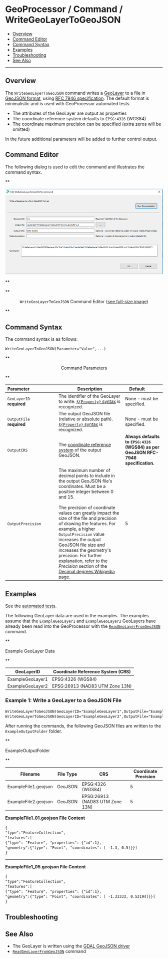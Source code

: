 # GeoProcessor / Command / WriteGeoLayerToGeoJSON #

* [Overview](#overview)
* [Command Editor](#command-editor)
* [Command Syntax](#command-syntax)
* [Examples](#examples)
* [Troubleshooting](#troubleshooting)
* [See Also](#see-also)

-------------------------

## Overview ##

The `WriteGeoLayerToGeoJSON` command writes a [GeoLayer](../../introduction/introduction.md#geolayer)
to a file in [GeoJSON format](../../spatial-data-format-ref/GeoJSON/GeoJSON.md),
using [RFC 7946 specification](https://tools.ietf.org/html/rfc7946).
The default format is minimalistic and is used with GeoProcessor automated tests.

* The attributes of the GeoLayer are output as properties
* The coordinate reference system defaults to `EPSG:4326` (WGS84)
* The coordinate maximum precision can be specified (extra zeros will be omitted)

In the future additional parameters will be added to further control output.

## Command Editor ##

The following dialog is used to edit the command and illustrates the command syntax.

**<p style="text-align: center;">
![WriteGeoLayerToGeoJSON](WriteGeoLayerToGeoJSON.png)
</p>**

**<p style="text-align: center;">
`WriteGeoLayerToGeoJSON` Command Editor (<a href="../WriteGeoLayerToGeoJSON.png">see full-size image</a>)
</p>**

## Command Syntax ##

The command syntax is as follows:

```text
WriteGeoLayerToGeoJSON(Parameter="Value",...)
```
**<p style="text-align: center;">
Command Parameters
</p>**

|**Parameter**&nbsp;&nbsp;&nbsp;&nbsp;&nbsp;&nbsp;&nbsp;&nbsp;&nbsp;&nbsp;&nbsp;&nbsp;&nbsp;&nbsp;&nbsp;&nbsp;&nbsp;&nbsp;&nbsp;&nbsp;&nbsp; | **Description** | **Default**&nbsp;&nbsp;&nbsp;&nbsp;&nbsp;&nbsp;&nbsp;&nbsp;&nbsp;&nbsp; |
| --------------|-----------------|----------------- |
| `GeoLayerID` <br>**required**| The identifier of the GeoLayer to write. [`${Property}` syntax](../../introduction/introduction.md#geoprocessor-properties-property) is recognized.| None - must be specified. |
| `OutputFile` <br>**required**| The output GeoJSON file (relative or absolute path). [`${Property}` syntax](../../introduction/introduction.md#geoprocessor-properties-property) is recognized. | None - must be specified. |
| `OutputCRS` | The [coordinate reference system](https://en.wikipedia.org/wiki/Spatial_reference_system) of the output GeoJSON. | **Always defaults to `EPSG:4326` (WGS84) as per GeoJSON RFC-7946 specification.** |
| `OutputPrecision` | The maximum number of decimal points to include in the output GeoJSON file's coordinates. Must be a positive integer between 0 and 15. <br><br> The precision of coordinate values can greatly impact the size of the file and precision of drawing the features. For example, a higher `OutputPrecision` value increases the output GeoJSON file size and increases the geometry's precision.  For further explanation, refer to the *Precision* section of the [Decimal degrees Wikipedia page](https://en.wikipedia.org/wiki/Decimal_degrees). | 5 |

## Examples ##

See the [automated tests](https://github.com/OpenWaterFoundation/owf-app-geoprocessor-python-test/tree/master/test/commands/WriteGeoLayerToGeoJSON).

The following GeoLayer data are used in the examples. 
The examples assume that the `ExampleGeoLayer1` and `ExampleGeoLayer2` GeoLayers have already been
read into the GeoProcessor with the [`ReadGeoLayerFromGeoJSON`](../ReadGeoLayerFromGeoJSON/ReadGeoLayerFromGeoJSON.md) command.

**<p style="text-align: left;">
Example GeoLayer Data
</p>**

|GeoLayerID|Coordinate Reference System (CRS)|
| ---- | ----|
| ExampleGeoLayer1 | EPSG:4326 (WGS84) |
| ExampleGeoLayer2 | EPSG:26913 (NAD83 UTM Zone 13N) |

### Example 1: Write a GeoLayer to a GeoJSON File ###

```
WriteGeoLayerToGeoJSON(GeoLayerID="ExampleGeoLayer1",OutputFile="ExampleOutputFolder/ExampleFile1")
WriteGeoLayerToGeoJSON(GeoLayerID="ExampleGeoLayer2",OutputFile="ExampleOutputFolder/ExampleFile2")
```
After running the commands, the following GeoJSON files are written to the `ExampleOutputFolder` folder. 

**<p style="text-align: left;">
ExampleOutputFolder
</p>**

|Filename|File Type|CRS|Coordinate Precision|
|------|---|---|---|
|ExampleFile1.geojson|GeoJSON|EPSG:4326	(WGS84)|5|
|ExampleFile2.geojson|GeoJSON|EPSG:26913 (NAD83 UTM Zone 13N)|5|

**ExampleFile1_01.geojson File Content**

```
{
"type":"FeatureCollection",
"features":[
{"type": "Feature", "properties": {"id":1},
"geometry":{"type": "Point", "coordinates": [ -1.3, 0.5]}}]
}
```

---
**ExampleFile1_05.geojson File Content**

```
{
"type":"FeatureCollection",
"features":[
{"type": "Feature", "properties": {"id":1},
"geometry":{"type": "Point", "coordinates": [ -1.33333, 0.52194]}}]
}
```

## Troubleshooting ##

## See Also ##

* The GeoLayer is written using the [GDAL GeoJSON driver](https://gdal.org/drivers/vector/geojson.html)
* [`ReadGeoLayerFromGeoJSON`](../ReadGeoLayerFromGeoJSON/ReadGeoLayerFromGeoJSON.md) command
